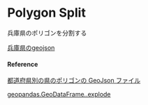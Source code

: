 Polygon Split
===============


兵庫県のポリゴンを分割する

[兵庫県のgeojson](https://github.com/ohwada/World_Countries/blob/main/geojson/japan_prefectures/geojson/hyogo.geojson)


#### Reference

[都道府県別の県のポリゴンの GeoJson ファイル](https://github.com/ohwada/World_Countries/tree/main/geojson/japan_prefectures)

[geopandas.GeoDataFrame..explode](https://geopandas.org/en/stable/docs/reference/api/geopandas.GeoDataFrame.explode.html)
